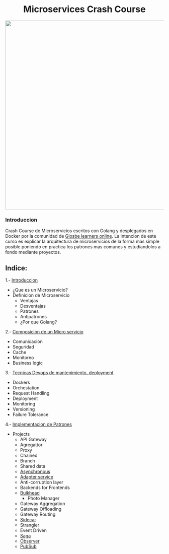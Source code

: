 <center> 
  <h1>Microservices Crash Course</h1>
</center>
<p align="center">
  <img width="auto" height="600" src='https://www.mypatentprints.com/wp-content/uploads/2016/06/communication-satellite-patent-space-art-space-poster-space-program-rockets-aircraft-decor-aviation-art-blueprint-pilot-gift-5750f2531.jpg'>
</p>

### Introduccion
Crash Course de Microservicios escritos con Golang y desplegados en Docker por la comunidad de [Glosbe learners online](https://www.meetup.com/es-ES/Glosbe-Developers-online/).
La intencion de este curso es explicar la arquitectura de microservicios de la forma mas simple posible poniendo en practica los patrones mas comunes y estudiandolos a fondo mediante proyectos.

## Indice:

1.- [Introduccion](microservice-definition)
  * ¿Que es un Microservicio? 
  * Definicion de Microservicio
    * Ventajas
    * Desventajas
    * Patrones
    * Antipatrones
    * ¿Por que Golang? 

2.- [Composición de un Micro servicio](microservice-composition)
  * Comunicación
  * Seguridad
  * Cache
  * Monitoreo
  * Business logic

3.- [Tecnicas Devops de mantenimiento, deployment](microservice-infraestructure)
  * Dockers
  * Orchestation
  * Request Handling
  * Deployment
  * Monitoring
  * Versioning
  * Failure Tolerance
  

4.- [Implementacion de Patrones](microservice-patterns)
  * Projects
    * API Gateway
    * Agregattor
    * Proxy 
    * Chained
    * Branch
    * Shared data
    * [Asynchronous](https://dzone.com/articles/patterns-for-microservices-sync-vs-async)
    * [Adapter service](https://hackernoon.com/learning-these-5-microservice-patterns-will-make-you-a-better-engineer-52fc779c470a#fb1c)
    * Anti-corruption layer
    * Backends for Frontends
    * [Bulkhead](https://blog.risingstack.com/designing-microservices-architecture-for-failure/#Bulkheads)
      - Photo Manager 
    * Gateway Aggregation
    * Gateway Offloading
    * Gateway Routing
    * [Sidecar](https://blog.davemdavis.net/2018/03/13/the-sidecar-pattern/)
    * Strangler
    * Event Driven
    * [Saga](https://blog.bernd-ruecker.com/saga-how-to-implement-complex-business-transactions-without-two-phase-commit-e00aa41a1b1b)
    * [Observer](https://hackernoon.com/observer-vs-pub-sub-pattern-50d3b27f838c#8bf1)
    * [PubSub](https://hackernoon.com/observer-vs-pub-sub-pattern-50d3b27f838c#49d0)